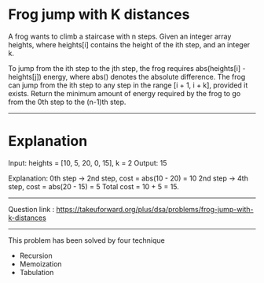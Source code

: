 # Frog jump with K distances

A frog wants to climb a staircase with n steps. Given an integer array heights, where heights[i] contains the height of the ith step, and an integer k.

To jump from the ith step to the jth step, the frog requires abs(heights[i] - heights[j]) energy, where abs() denotes the absolute difference. The frog can jump from the ith step to any step in the range [i + 1, i + k], provided it exists. Return the minimum amount of energy required by the frog to go from the 0th step to the (n-1)th step.

---
# Explanation
Input: heights = [10, 5, 20, 0, 15], k = 2
Output: 15

Explanation:
    0th step -> 2nd step, cost = abs(10 - 20) = 10
    2nd step -> 4th step, cost = abs(20 - 15) = 5
    Total cost = 10 + 5 = 15.

---

Question link : https://takeuforward.org/plus/dsa/problems/frog-jump-with-k-distances

--- 

This problem has been solved by four technique

- Recursion
- Memoization
- Tabulation